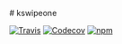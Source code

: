 # kswipeone



[![Travis](https://img.shields.io/travis/kabeer11000/kswipeone.svg)](https://travis-ci.org/kabeer11000/kswipeone)
[![Codecov](https://img.shields.io/codecov/c/github/kabeer11000/kswipeone.svg)](https://codecov.io/gh/kabeer11000/kswipeone)
[![npm](https://img.shields.io/npm/v/kswipeone.svg)](https://npmjs.com/package/kswipeone)

